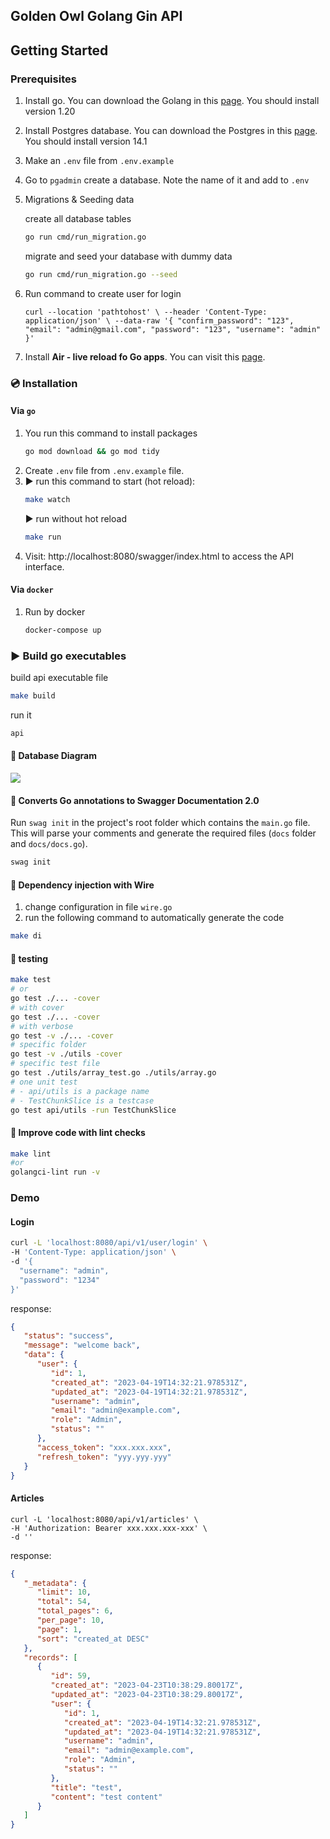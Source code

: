 ## Golden Owl Golang Gin API

## Getting Started

### Prerequisites

1. Install go. You can download the Golang in this [page](https://go.dev/doc/install). You should install version 1.20
2. Install Postgres database. You can download the Postgres in this [page](https://www.postgresql.org/download/). You should install version 14.1
3. Make an `.env` file from `.env.example`
4. Go to `pgadmin` create a database. Note the name of it and add to `.env`
5. Migrations & Seeding data

   create all database tables
   ```sh
   go run cmd/run_migration.go
   ```
   migrate and seed your database with dummy data
   ```sh
   go run cmd/run_migration.go --seed
   ```
6. Run command to create user for login

   `curl --location 'pathtohost' \
   --header 'Content-Type: application/json' \
   --data-raw '{
   "confirm_password": "123",
   "email": "admin@gmail.com",
   "password": "123",
   "username": "admin"
   }'`
7. Install **Air - live reload fo Go apps**. You can visit this [page](https://github.com/cosmtrek/air).

### 💿 Installation

#### Via `go`

1. You run this command to install packages
   ```sh
   go mod download && go mod tidy
   ```
2. Create `.env` file from `.env.example` file.
3. ▶ run this command to start (hot reload):
   ```sh
   make watch
   ```
   ▶ run without hot reload
   ```sh
   make run
   ```
4. Visit: http://localhost:8080/swagger/index.html to access the API interface.
#### Via `docker`

1. Run by docker
   ```sh
   docker-compose up
   ```

### ▶️  Build go executables
build api executable file
```sh
make build
```

run it
```sh
api
```

<!-- MARKDOWN LINKS & IMAGES -->
<!-- https://www.markdownguide.org/basic-syntax/#reference-style-links -->
[Golang]: https://img.shields.io/badge/go-%2300ADD8.svg?style=for-the-badge&logo=go&logoColor=white
[Golang-url]: https://go.dev/doc/


#### 📌 Database Diagram
[![](https://mermaid.ink/img/pako:eNqtkk1PwzAMhv9K5HM3pZ90uU0bBw5IiLEL6iVqvRGpTabEFYyu_53QgTq2cUDCJ_uxI7-x3UFpKgQBaJdKbq1sCs28rR1ad-Ky7hh8Wqs0sbslO7Ux68gqvR1eadngb3n2IJ17Nba6zNw2UtWX-NHUeElXJKl1Iyfley4sSsJqTmd8vauu8iXWeML7Qh-duSVV1uh-Rn-eBXtSdE37wmhCTf8uftza4TCZHLpRuWCl7ymVdhBAg9ZPuvLLHz5UAL1ggwUI71a4kW1NBRS696WyJbPa6xIE2RYDaActXxcDYiNr5-lO6mdjmu8iH4Lo4A1EnOXTWZImYRjFPL7hWQB7EJMkn0ZpksY5z_Mw4rM-gPfhfTjlaZ7FnKchD7M8ytIAsFJk7P3xWoej7T8A9wvK7w?type=png)](https://mermaid.live/edit#pako:eNqtkk1PwzAMhv9K5HM3pZ90uU0bBw5IiLEL6iVqvRGpTabEFYyu_53QgTq2cUDCJ_uxI7-x3UFpKgQBaJdKbq1sCs28rR1ad-Ky7hh8Wqs0sbslO7Ux68gqvR1eadngb3n2IJ17Nba6zNw2UtWX-NHUeElXJKl1Iyfley4sSsJqTmd8vauu8iXWeML7Qh-duSVV1uh-Rn-eBXtSdE37wmhCTf8uftza4TCZHLpRuWCl7ymVdhBAg9ZPuvLLHz5UAL1ggwUI71a4kW1NBRS696WyJbPa6xIE2RYDaActXxcDYiNr5-lO6mdjmu8iH4Lo4A1EnOXTWZImYRjFPL7hWQB7EJMkn0ZpksY5z_Mw4rM-gPfhfTjlaZ7FnKchD7M8ytIAsFJk7P3xWoej7T8A9wvK7w)

#### 🔗 Converts Go annotations to Swagger Documentation 2.0
Run `swag init` in the project's root folder which contains the `main.go` file. This will parse your comments and generate the required files (`docs` folder and `docs/docs.go`).
```sh
swag init
```


#### 💉 Dependency injection with Wire
1. change configuration in file ```wire.go ```
2. run the following command to automatically generate the code
```sh
make di
```

#### 🧪 testing
```sh
make test
# or
go test ./... -cover
# with cover
go test ./... -cover
# with verbose
go test -v ./... -cover
# specific folder
go test -v ./utils -cover
# specific test file
go test ./utils/array_test.go ./utils/array.go
# one unit test
# - api/utils is a package name
# - TestChunkSlice is a testcase
go test api/utils -run TestChunkSlice 
```

#### 🧪 Improve code with lint checks
```sh
make lint
#or
golangci-lint run -v
```

### Demo
#### Login
```sh
curl -L 'localhost:8080/api/v1/user/login' \
-H 'Content-Type: application/json' \
-d '{
  "username": "admin",
  "password": "1234"
}'
```
response:
```json
{
   "status": "success",
   "message": "welcome back",
   "data": {
      "user": {
         "id": 1,
         "created_at": "2023-04-19T14:32:21.978531Z",
         "updated_at": "2023-04-19T14:32:21.978531Z",
         "username": "admin",
         "email": "admin@example.com",
         "role": "Admin",
         "status": ""
      },
      "access_token": "xxx.xxx.xxx",
      "refresh_token": "yyy.yyy.yyy"
   }
}
```
#### Articles
```shell
curl -L 'localhost:8080/api/v1/articles' \
-H 'Authorization: Bearer xxx.xxx.xxx-xxx' \
-d ''
```
response:
```json
{
   "_metadata": {
      "limit": 10,
      "total": 54,
      "total_pages": 6,
      "per_page": 10,
      "page": 1,
      "sort": "created_at DESC"
   },
   "records": [
      {
         "id": 59,
         "created_at": "2023-04-23T10:38:29.80017Z",
         "updated_at": "2023-04-23T10:38:29.80017Z",
         "user": {
            "id": 1,
            "created_at": "2023-04-19T14:32:21.978531Z",
            "updated_at": "2023-04-19T14:32:21.978531Z",
            "username": "admin",
            "email": "admin@example.com",
            "role": "Admin",
            "status": ""
         },
         "title": "test",
         "content": "test content"
      }
   ]
}
```